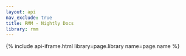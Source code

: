 ```yaml
---
layout: api
nav_exclude: true
title: RMM - Nightly Docs
library: rmm
---
```


{% include api-iframe.html library=page.library name=page.name %}